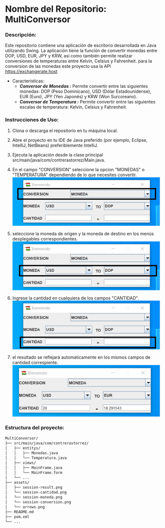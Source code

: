 # Nombre del Repositorio: MultiConversor

### Descripción:
Este repositorio contiene una aplicación de escritorio desarrollada en Java utilizando Swing. La aplicación tiene la función de convertir monedas entre DOP, USD, EUR, JPY y KRW, así como también permite realizar conversiones de temperaturas entre Kelvin, Celsius y Fahrenheit.
para la conversion de las monedas este proyecto usa la API https://exchangerate.host
* Características:
  * ***Conversor de Monedas :***
    Permite convertir entre las siguientes monedas: DOP (Peso Dominicano), USD (Dólar Estadounidense), EUR (Euro), JPY (Yen Japonés) y KRW (Won Surcoreano).
  * ***Conversor de Temperatura :*** Permite convertir entre las siguientes escalas de temperatura: Kelvin, Celsius y Fahrenheit.

### Instrucciones de Uso:

1. Clona o descarga el repositorio en tu máquina local.
2. Abre el proyecto en tu IDE de Java preferido (por ejemplo, Eclipse, IntelliJ, NetBeans) preferiblemente IntelliJ.
3. Ejecuta la aplicación desde la clase principal src/main/java/com/contrerastorrez/Main.java.


  1. En el campo "CONVERSION" seleccione la opcion "MONEDAS" o "TEMPERATURA" dependiendo de lo que necesites convertir.
     ![conversion](assets/session-conversion.png)
  2. seleccione la moneda de origen y la moneda de destino en los menús desplegables correspondientes.
     ![moneda](assets/session-moneda.png)
  3. Ingrese la cantidad en cualquiera de los campos "CANTIDAD".
     ![cantidad](assets/session-cantidad.png)
  4. el resultado se reflejará automaticamente en los mismos campos de cantidad correspiente.
       ![resultadp](assets/session-result.png)

### Estructura del proyecto: 
    MultiConversor/
    ├── src/main/java/com/contrerastorrez/
    │   ├── entitys/
    │   │   ├── Monedas.java
    │   │   └── Temperatura.java
    │   ├── views/
    │   │   ├── MainFrame.java
    │   │   └── MainFrame.form
    │   └── ...
    ├── assets/
    │   ├── session-result.png
    │   └── session-cantidad.png
    │   └── session-moneda.png
    │   └── session-conversion.png
    │   └── arrows.png
    ├── README.md
    ├── pom.xml
    └── ...
